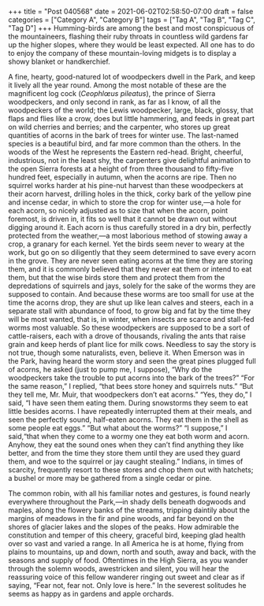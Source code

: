 +++
title = "Post 040568"
date = 2021-06-02T02:58:50-07:00
draft = false
categories = ["Category A", "Category B"]
tags = ["Tag A", "Tag B", "Tag C", "Tag D"]
+++
Humming-birds are among the best and most conspicuous of the mountaineers, flashing their ruby throats in countless wild gardens far up the higher slopes, where they would be least expected. All one has to do to enjoy the company of these mountain-loving midgets is to display a showy blanket or handkerchief.

A fine, hearty, good-natured lot of woodpeckers dwell in the Park, and keep it lively all the year round. Among the most notable of these are the magnificent log cock (_Ceophlœus pileatus_), the prince of Sierra woodpeckers, and only second in rank, as far as I know, of all the woodpeckers of the world; the Lewis woodpecker, large, black, glossy, that flaps and flies like a crow, does but little hammering, and feeds in great part on wild cherries and berries; and the carpenter, who stores up great quantities of acorns in the bark of trees for winter use. The last-named species is a beautiful bird, and far more common than the others. In the woods of the West he represents the Eastern red-head. Bright, cheerful, industrious, not in the least shy, the carpenters give delightful animation to the open Sierra forests at a height of from three thousand to fifty-five hundred feet, especially in autumn, when the acorns are ripe. Then no squirrel works harder at his pine-nut harvest than these woodpeckers at their acorn harvest, drilling holes in the thick, corky bark of the yellow pine and incense cedar, in which to store the crop for winter use,—a hole for each acorn, so nicely adjusted as to size that when the acorn, point foremost, is driven in, it fits so well that it cannot be drawn out without digging around it. Each acorn is thus carefully stored in a dry bin, perfectly protected from the weather,—a most laborious method of stowing away a crop, a granary for each kernel. Yet the birds seem never to weary at the work, but go on so diligently that they seem determined to save every acorn in the grove. They are never seen eating acorns at the time they are storing them, and it is commonly believed that they never eat them or intend to eat them, but that the wise birds store them and protect them from the depredations of squirrels and jays, solely for the sake of the worms they are supposed to contain. And because these worms are too small for use at the time the acorns drop, they are shut up like lean calves and steers, each in a separate stall with abundance of food, to grow big and fat by the time they will be most wanted, that is, in winter, when insects are scarce and stall-fed worms most valuable. So these woodpeckers are supposed to be a sort of cattle-raisers, each with a drove of thousands, rivaling the ants that raise grain and keep herds of plant lice for milk cows. Needless to say the story is not true, though some naturalists, even, believe it. When Emerson was in the Park, having heard the worm story and seen the great pines plugged full of acorns, he asked (just to pump me, I suppose), “Why do the woodpeckers take the trouble to put acorns into the bark of the trees?” “For the same reason,” I replied, “that bees store honey and squirrels nuts.” “But they tell me, Mr. Muir, that woodpeckers don’t eat acorns.” “Yes, they do,” I said, “I have seen them eating them. During snowstorms they seem to eat little besides acorns. I have repeatedly interrupted them at their meals, and seen the perfectly sound, half-eaten acorns. They eat them in the shell as some people eat eggs.” “But what about the worms?” “I suppose,” I said,“that when they come to a wormy one they eat both worm and acorn. Anyhow, they eat the sound ones when they can’t find anything they like better, and from the time they store them until they are used they guard them, and woe to the squirrel or jay caught stealing.” Indians, in times of scarcity, frequently resort to these stores and chop them out with hatchets; a bushel or more may be gathered from a single cedar or pine.

The common robin, with all his familiar notes and gestures, is found nearly everywhere throughout the Park,—in shady dells beneath dogwoods and maples, along the flowery banks of the streams, tripping daintily about the margins of meadows in the fir and pine woods, and far beyond on the shores of glacier lakes and the slopes of the peaks. How admirable the constitution and temper of this cheery, graceful bird, keeping glad health over so vast and varied a range. In all America he is at home, flying from plains to mountains, up and down, north and south, away and back, with the seasons and supply of food. Oftentimes in the High Sierra, as you wander through the solemn woods, awestricken and silent, you will hear the reassuring voice of this fellow wanderer ringing out sweet and clear as if saying, “Fear not, fear not. Only love is here.” In the severest solitudes he seems as happy as in gardens and apple orchards.
